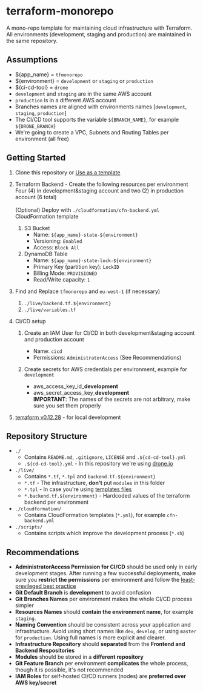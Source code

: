 # terraform-monorepo

A mono-repo template for maintaining cloud infrastructure with Terraform. All environments (development, staging and production) are maintained in the same repository.

## Assumptions

- \${app_name} = `tfmonorepo`
- \${environment} = `development` or `staging` or `production`
- \${ci-cd-tool} = `drone`
- `development` and `staging` are in the same AWS account
- `production` is in a different AWS account
- Branches names are aligned with environments names [`development`, `staging`, `production`]
- The CI/CD tool supports the variable `${BRANCH_NAME}`, for example `${DRONE_BRANCH}`
- We're going to create a VPC, Subnets and Routing Tables per environment (all free)

## Getting Started

1. Clone this repository or [Use as a template](https://github.com/unfor19/terraform-monorepo/generate)
1. Terraform Backend - Create the following resources per environment
   <br>Four (4) in development&staging account and two (2) in production account (6 total)
   <br>
   <br>(Optional) Deploy with `./cloudformation/cfn-backend.yml` CloudFormation template
   <br>
   1. S3 Bucket
      - Name: `${app_name}-state-${environment}`
      - Versioning: `Enabled`
      - Access: `Block All`
   1. DynamoDB Table
      - Name: `${app_name}-state-lock-${environment}`
      - Primary Key (partition key): `LockID`
      - Billing Mode: `PROVISIONED`
      - Read/Write capacity: `1`
1. Find and Replace `tfmonorepo` and `eu-west-1` (if necessary)
   1. `./live/backend.tf.${environment}`
   1. `./live/variables.tf`
1. CI/CD setup

   1. Create an IAM User for CI/CD in both development&staging account and production account

      - Name: `cicd`
      - Permissions: `AdministratorAccess` (See Recommendations)

   1. Create secrets for AWS credentials per environment, example for `development`

      - aws_access_key_id\_**development**
      - aws_secret_access_key\_**development**
        <br>**IMPORTANT**: The names of the secrets are not arbitrary, make sure you set them properly

1. [terraform v0.12.28](https://releases.hashicorp.com/terraform/0.12.28/) - for local development

## Repository Structure

- `./`
  - Contains `README.md`, `.gitignore`, `LICENSE` and `.${cd-cd-tool}.yml`
  - `.${cd-cd-tool}.yml` - In this repository we're using [drone.io](https://drone.io)
- `./live/`
  - Contains `*.tf`, `*.tpl` and `backend.tf.${environment}`
  - `*.tf` - The infrastructure, **don't** put `modules` in this folder
  - `*.tpl` - In case you're using [templates files](https://www.terraform.io/docs/configuration/functions/templatefile.html)
  - `*.backend.tf.${environment}` - Hardcoded values of the terraform backend per environment
- `./cloudformation/`
  - Contains CloudFormation templates (`*.yml`), for example `cfn-backend.yml`
- `./scripts/`
  - Contains scripts which improve the development process (`*.sh`)

## Recommendations

- **AdministratorAccess Permission for CI/CD** should be used only in early development stages. After running a few successful deployments, make sure you **restrict the permissions** per environment and follow the [least-previleged best practice](https://docs.aws.amazon.com/IAM/latest/UserGuide/best-practices.html#grant-least-privilege)
- **Git Default Branch** is **development** to avoid confusion
- **Git Branches Names** per environment makes the whole CI/CD process simpler
- **Resources Names** should **contain the environment name**, for example `staging`.
- **Naming Convention** should be consistent across your application and infrastructure. Avoid using short names like `dev`, `develop`, or using `master` for `production`. Using full names is more explicit and clearer.
- **Infrastructure Repository** should **separated** from the **Frontend and Backend Respositories**
- **Modules** should be stored in a **different repository**
- **Git Feature Branch** per environment **complicates** the whole process, though it is possible, it's not recommended
- **IAM Roles** for self-hosted CI/CD runners (nodes) are **preferred over AWS key/secret**
